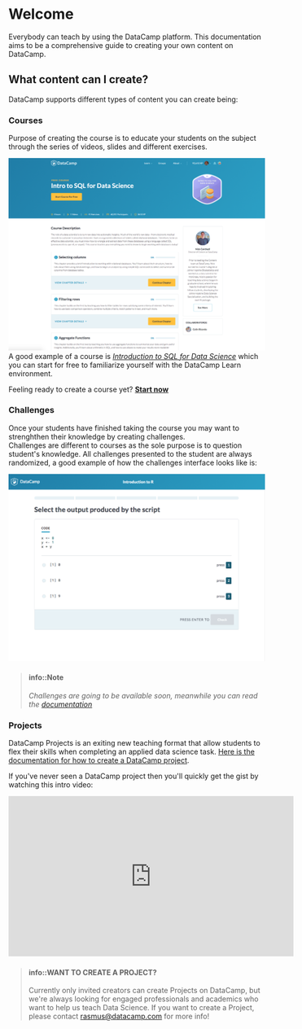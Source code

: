 # Welcome

Everybody can teach by using the DataCamp platform. This documentation aims to be a comprehensive guide to creating your own content on DataCamp.

## What content can I create?

DataCamp supports different types of content you can create being:

### Courses
Purpose of creating the course is to educate your students on the subject through the series of videos, slides and different exercises.  

[![Start a course](images/courses/introduction-to-sql-for-data-science.png)](https://www.datacamp.com/courses/intro-to-sql-for-data-science)
A good example of a course is [_Introduction to SQL for Data Science_](https://www.datacamp.com/courses/intro-to-sql-for-data-science) which you can start for free to familiarize yourself with the DataCamp Learn environment.

Feeling ready to create a course yet? __[Start now](courses/README.md)__

### Challenges
Once your students have finished taking the course you may want to strenghthen their knowledge by creating challenges.  
Challenges are different to courses as the sole purpose is to question student's knowledge. All challenges presented to the student are always randomized, a good example of how the challenges interface looks like is:

![Introduction to R challenges](images/challenges/challenges-screen.png)

> #### info::Note
> _Challenges are going to be available soon, meanwhile you can read the [documentation](challenges/README.md)_

### Projects
DataCamp Projects is an exiting new teaching format that allow students to flex their skills when completing an applied data science task. [Here is the documentation for how to create a DataCamp project](projects/README.md).

If you've never seen a DataCamp project then you'll quickly get the gist by watching this intro video:

<center><iframe width="560" height="315" src="https://www.youtube-nocookie.com/embed/W86aAYmcsSM?rel=0" frameborder="0" allowfullscreen></iframe></center>

> #### info::WANT TO CREATE A PROJECT? 
> Currently only invited creators can create Projects on DataCamp, but we're always looking for engaged professionals and academics who want to help us teach Data Science. If you want to create a Project, please contact rasmus@datacamp.com for more info!